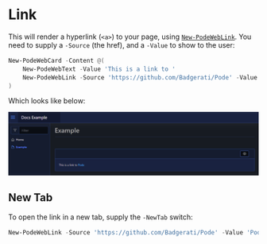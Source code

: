 # Link

This will render a hyperlink (`<a>`) to your page, using [`New-PodeWebLink`](../../../Functions/Elements/New-PodeWebLink). You need to supply a `-Source` (the href), and a `-Value` to show to the user:

```powershell
New-PodeWebCard -Content @(
    New-PodeWebText -Value 'This is a link to '
    New-PodeWebLink -Source 'https://github.com/Badgerati/Pode' -Value 'Pode'
)
```

Which looks like below:

![link](../../../images/link.png)

## New Tab

To open the link in a new tab, supply the `-NewTab` switch:

```powershell
New-PodeWebLink -Source 'https://github.com/Badgerati/Pode' -Value 'Pode' -NewTab
```
